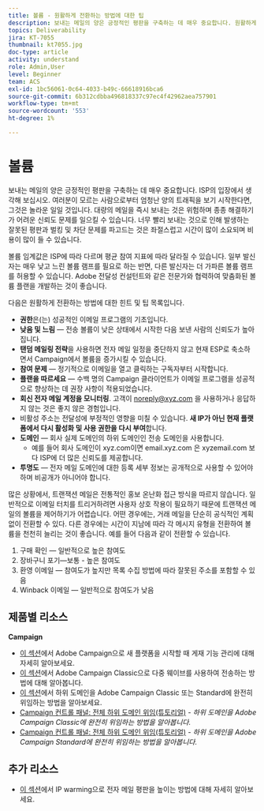 ```yaml
---
title: 볼륨 - 원활하게 전환하는 방법에 대한 팁
description: 보내는 메일의 양은 긍정적인 평판을 구축하는 데 매우 중요합니다. 원활하게 전환하기 위해 수행할 수 있는 작업에 대해 알아봅니다.
topics: Deliverability
jira: KT-7055
thumbnail: kt7055.jpg
doc-type: article
activity: understand
role: Admin,User
level: Beginner
team: ACS
exl-id: 1bc56061-0c64-4033-b49c-66618916bca6
source-git-commit: 6b312cdbba496818337c97ec4f42962aea757901
workflow-type: tm+mt
source-wordcount: '553'
ht-degree: 1%

---
```


# 볼륨

보내는 메일의 양은 긍정적인 평판을 구축하는 데 매우 중요합니다. ISP의 입장에서 생각해 보십시오. 여러분이 모르는 사람으로부터 엄청난 양의 트래픽을 보기 시작한다면, 그것은 놀라운 일일 것입니다. 대량의 메일을 즉시 보내는 것은 위험하며 종종 해결하기가 어려운 신뢰도 문제를 일으킬 수 있습니다. 너무 빨리 보내는 것으로 인해 발생하는 잘못된 평판과 벌킹 및 차단 문제를 파고드는 것은 좌절스럽고 시간이 많이 소요되며 비용이 많이 들 수 있습니다.

볼륨 임계값은 ISP에 따라 다르며 평균 참여 지표에 따라 달라질 수 있습니다. 일부 발신자는 매우 낮고 느린 볼륨 램프를 필요로 하는 반면, 다른 발신자는 더 가파른 볼륨 램프를 허용할 수 있습니다. Adobe 전달성 컨설턴트와 같은 전문가와 협력하여 맞춤화된 볼륨 플랜을 개발하는 것이 좋습니다.

다음은 원활하게 전환하는 방법에 대한 힌트 및 팁 목록입니다.

* **권한**&#x200B;은(는) 성공적인 이메일 프로그램의 기초입니다.
* **낮음 및 느림** — 전송 볼륨이 낮은 상태에서 시작한 다음 보낸 사람의 신뢰도가 높아집니다.
* **탠덤 메일링 전략**&#x200B;을 사용하면 전자 메일 일정을 중단하지 않고 현재 ESP로 축소하면서 Campaign에서 볼륨을 증가시킬 수 있습니다.
* **참여 문제** — 정기적으로 이메일을 열고 클릭하는 구독자부터 시작합니다.
* **플랜을 따르세요** — 수백 명의 Campaign 클라이언트가 이메일 프로그램을 성공적으로 향상하는 데 권장 사항이 적용되었습니다.
* **회신 전자 메일 계정을 모니터링**. 고객이 noreply@xyz.com 을 사용하거나 응답하지 않는 것은 좋지 않은 경험입니다.
* 비활성 주소는 전달성에 부정적인 영향을 미칠 수 있습니다. **새 IP가 아닌 현재 플랫폼에서 다시 활성화 및 사용 권한을 다시 부여**&#x200B;합니다.
* **도메인** — 회사 실제 도메인의 하위 도메인인 전송 도메인을 사용합니다.
   * 예를 들어 회사 도메인이 xyz.com이면 email.xyz.com 은 xyzemail.com 보다 ISP에 더 많은 신뢰도를 제공합니다.
* **투명도** — 전자 메일 도메인에 대한 등록 세부 정보는 공개적으로 사용할 수 있어야 하며 비공개가 아니어야 합니다.

많은 상황에서, 트랜잭션 메일은 전통적인 홍보 온난화 접근 방식을 따르지 않습니다. 일반적으로 이메일 터치를 트리거하려면 사용자 상호 작용이 필요하기 때문에 트랜잭션 메일의 볼륨을 제어하기가 어렵습니다. 어떤 경우에는, 거래 메일을 단순히 공식적인 계획 없이 전환할 수 있다. 다른 경우에는 시간이 지남에 따라 각 메시지 유형을 전환하여 볼륨을 천천히 늘리는 것이 좋습니다. 예를 들어 다음과 같이 전환할 수 있습니다.

1. 구매 확인 — 일반적으로 높은 참여도
2. 장바구니 포기—보통 - 높은 참여도
3. 환영 이메일 — 참여도가 높지만 목록 수집 방법에 따라 잘못된 주소를 포함할 수 있음
4. Winback 이메일 — 일반적으로 참여도가 낮음

## 제품별 리소스

**Campaign**

* [이 섹션](/help/additional-resources/ac-starting-new-platform.md)에서 Adobe Campaign으로 새 플랫폼을 시작할 때 게재 기능 관리에 대해 자세히 알아보세요.
* [이 섹션](https://experienceleague.adobe.com/docs/campaign-classic/using/sending-messages/key-steps-when-creating-a-delivery/steps-sending-the-delivery.html#sending-using-multiple-waves)에서 Adobe Campaign Classic으로 다중 웨이브를 사용하여 전송하는 방법에 대해 알아봅니다.
* [이 섹션](/help/additional-resources/ac-domain-name-setup.md)에서 하위 도메인을 Adobe Campaign Classic 또는 Standard에 완전히 위임하는 방법을 알아보세요.
* [Campaign 컨트롤 패널: 전체 하위 도메인 위임(튜토리얼)](https://experienceleague.adobe.com/docs/campaign-classic-learn/control-panel/subdomains-and-certificates/subdomain-delegation.html) - *하위 도메인을 Adobe Campaign Classic에 완전히 위임하는 방법을 알아봅니다.*
* [Campaign 컨트롤 패널: 전체 하위 도메인 위임(튜토리얼)](https://experienceleague.adobe.com/docs/campaign-standard-learn/control-panel/subdomains-and-certificates/subdomain-delegation.html) - *하위 도메인을 Adobe Campaign Standard에 완전히 위임하는 방법을 알아봅니다.*

## 추가 리소스

* [이 섹션](/help/additional-resources/increase-reputation-with-ip-warming.md)에서 IP warming으로 전자 메일 평판을 높이는 방법에 대해 자세히 알아보세요.
